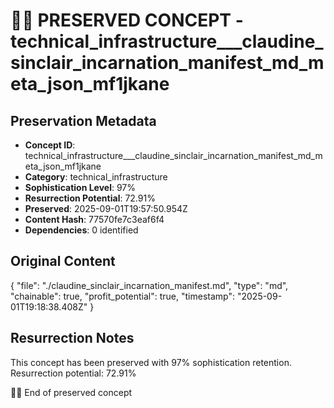 # 🏴‍☠️ PRESERVED CONCEPT - technical_infrastructure___claudine_sinclair_incarnation_manifest_md_meta_json_mf1jkane

## Preservation Metadata
- **Concept ID**: technical_infrastructure___claudine_sinclair_incarnation_manifest_md_meta_json_mf1jkane
- **Category**: technical_infrastructure
- **Sophistication Level**: 97%
- **Resurrection Potential**: 72.91%
- **Preserved**: 2025-09-01T19:57:50.954Z
- **Content Hash**: 77570fe7c3eaf6f4
- **Dependencies**: 0 identified

## Original Content

{
  "file": "./claudine_sinclair_incarnation_manifest.md",
  "type": "md",
  "chainable": true,
  "profit_potential": true,
  "timestamp": "2025-09-01T19:18:38.408Z"
}

## Resurrection Notes
This concept has been preserved with 97% sophistication retention.
Resurrection potential: 72.91%

🏴‍☠️ End of preserved concept